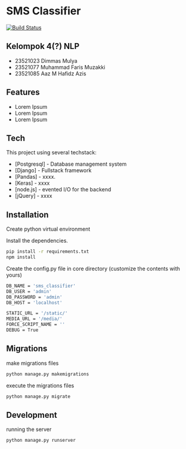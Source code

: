 # SMS Classifier

[![Build Status](https://travis-ci.org/joemccann/dillinger.svg?branch=master)](https://travis-ci.org/joemccann/dillinger)

## Kelompok 4(?) NLP

- 23521023 Dimmas Mulya
- 23521077 Muhammad Faris Muzakki
- 23521085 Aaz M Hafidz Azis

## Features

- Lorem Ipsum
- Lorem Ipsum
- Lorem Ipsum

## Tech

This project using several techstack:

- [Postgresql] - Database management system
- [Django] - Fullstack framework
- [Pandas] - xxxx.
- [Keras] - xxxx
- [node.js] - evented I/O for the backend
- [jQuery] - xxxx

## Installation

Create python virtual environment

Install the dependencies.

```sh
pip install -r requirements.txt
npm install
```

Create the config.py file in core directory (customize the contents with yours)

```sh
DB_NAME = 'sms_classifier'
DB_USER = 'admin'
DB_PASSWORD = 'admin'
DB_HOST = 'localhost'

STATIC_URL = '/static/'
MEDIA_URL = '/media/'
FORCE_SCRIPT_NAME = ''
DEBUG = True
```

## Migrations

make migrations files
```sh
python manage.py makemigrations
```

execute the migrations files 
```sh
python manage.py migrate
```
## Development

running the server

```sh
python manage.py runserver
```
